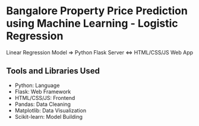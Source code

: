# Bangalore Property Price Prediction using Machine Learning - Logistic Regression

Linear Regression Model => Python Flask Server <=> HTML/CSS/JS Web App

## Tools and Libraries Used
- Python: Language
- Flask: Web Framework
- HTML/CSS/JS: Frontend
- Pandas: Data Cleaning
- Matplotlib: Data Visualization
- Scikit-learn: Model Building